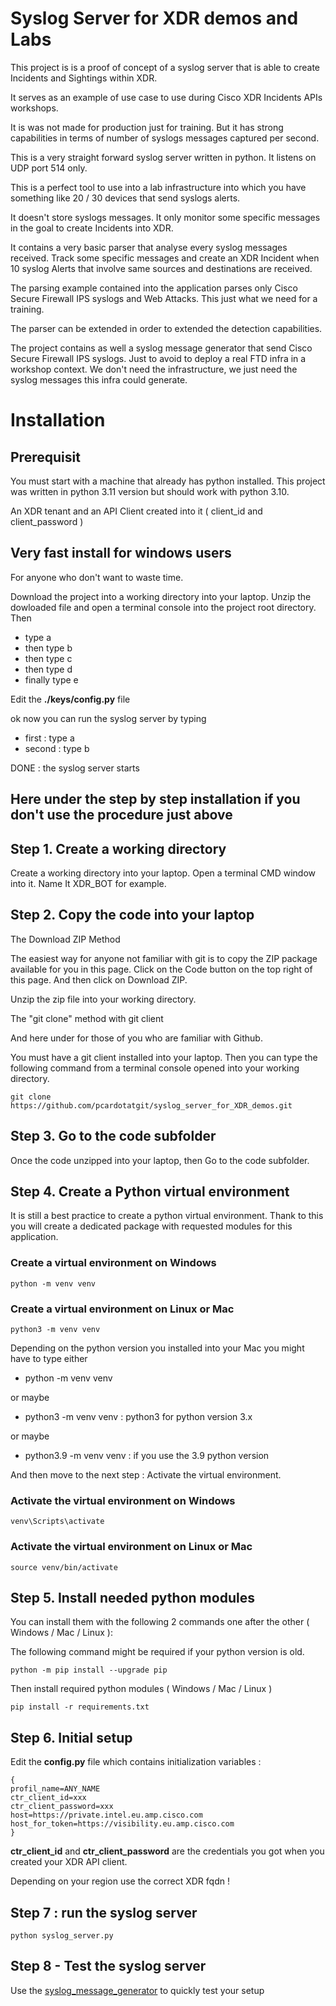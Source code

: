 # Syslog Server for XDR demos and Labs

This project is is a proof of concept of a syslog server that is able to create Incidents and Sightings within XDR.

It serves as an example of use case to use during Cisco XDR Incidents APIs workshops.

It is was not made for production just for training. But it has strong capabilities in terms of number of syslogs messages captured per second.

This is a very straight forward syslog server written in python. It listens on UDP port 514 only. 

This is a perfect tool to use into a lab infrastructure into which you have something like 20 / 30 devices that send syslogs alerts.

It doesn't store syslogs messages. It only monitor some specific messages in the goal to create Incidents into XDR.

It contains a very basic parser that analyse every syslog messages received. Track some specific messages and create an XDR Incident when 10 syslog Alerts that involve same sources and destinations are received.

The parsing example contained into the application parses only Cisco Secure Firewall IPS syslogs and Web Attacks. This just what we need for a training.

The parser can be extended in order to extended the detection capabilities. 

The project contains as well a syslog message generator that send Cisco Secure Firewall IPS syslogs. Just to avoid to deploy a real FTD infra in a workshop context.  We don't need the infrastructure, we just need the syslog messages this infra could generate.

# Installation

## Prerequisit

You must start with a machine that already has python installed. This project was written in python 3.11 version but should work with python 3.10.

An XDR tenant and an API Client created into it ( client_id and client_password )

## Very fast install for windows users

For anyone who don't want to waste time.

Download the project into a working directory into your laptop. Unzip the dowloaded file and open a terminal console into the project root directory. Then

- type a
- then type b
- then type c
- then type d
- finally type e

Edit the **./keys/config.py** file

ok now you can run the syslog server by typing

- first  : type a
- second : type b

DONE : the syslog server starts

## Here under the step by step installation if you don't use the procedure just above

## Step 1. Create a working directory

Create a working directory into your laptop. Open a terminal CMD window into it. Name It XDR_BOT for example.

## Step 2. Copy the code into your laptop

The Download ZIP Method

The easiest way for anyone not familiar with git is to copy the ZIP package available for you in this page. Click on the Code button on the top right of this page. And then click on Download ZIP.

Unzip the zip file into your working directory.

The "git clone" method with git client

And here under for those of you who are familiar with Github.

You must have a git client installed into your laptop. Then you can type the following command from a terminal console opened into your working directory.

    git clone https://github.com/pcardotatgit/syslog_server_for_XDR_demos.git

## Step 3. Go to the code subfolder

Once the code unzipped into your laptop, then Go to the code subfolder.

## Step 4. Create a Python virtual environment

It is still a best practice to create a python virtual environment. Thank to this you will create a dedicated package with requested modules for this application. 

### Create a virtual environment on Windows

    python -m venv venv 

### Create a virtual environment on Linux or Mac

    python3 -m venv venv

Depending on the python version you installed into your Mac you might have to type either 

- python -m venv venv

or maybe

- python3 -m venv venv    : python3 for python version 3.x  

or maybe 

- python3.9 -m venv venv  : if you use the 3.9 python version

And then move to the next step : Activate the virtual environment.

### Activate the virtual environment on Windows

    venv\Scripts\activate

### Activate the virtual environment on Linux or Mac

    source venv/bin/activate    

## Step 5. Install needed python modules

You can install them with the following 2 commands one after the other ( Windows / Mac / Linux ):

The following command might be required if your python version is old.

    python -m pip install --upgrade pip   

Then install required python modules ( Windows / Mac / Linux )

    pip install -r requirements.txt
    
## Step 6. Initial setup

Edit the **config.py** file which contains initialization variables :

```
{
profil_name=ANY_NAME
ctr_client_id=xxx
ctr_client_password=xxx
host=https://private.intel.eu.amp.cisco.com
host_for_token=https://visibility.eu.amp.cisco.com
}
```

**ctr_client_id** and **ctr_client_password** are the credentials you got when you created your XDR API client.

Depending on your region use the correct XDR fqdn !

## Step 7 : run the syslog server

    python syslog_server.py
    
## Step 8 - Test the syslog server

Use the [syslog_message_generator](https://github.com/pcardotatgit/syslog_message_generator) to quickly test your setup